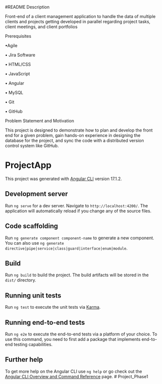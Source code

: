 #README
Description

Front-end of a client management application to handle the data of multiple clients and projects getting developed in parallel regarding project tasks, client meetings, and client portfolios

 

Prerequisites

•Agile

• Jira Software

• HTML/CSS

• JavaScript

• Angular

• MySQL

• Git

• GitHub

 

Problem Statement and Motivation

This project is designed to demonstrate how to plan and develop the front end for a given problem, gain hands-on experience in designing the database for the project, and sync the code with a distributed version control system like GitHub.


# ProjectApp

This project was generated with [Angular CLI](https://github.com/angular/angular-cli) version 17.1.2.

## Development server

Run `ng serve` for a dev server. Navigate to `http://localhost:4200/`. The application will automatically reload if you change any of the source files.

## Code scaffolding

Run `ng generate component component-name` to generate a new component. You can also use `ng generate directive|pipe|service|class|guard|interface|enum|module`.

## Build

Run `ng build` to build the project. The build artifacts will be stored in the `dist/` directory.

## Running unit tests

Run `ng test` to execute the unit tests via [Karma](https://karma-runner.github.io).

## Running end-to-end tests

Run `ng e2e` to execute the end-to-end tests via a platform of your choice. To use this command, you need to first add a package that implements end-to-end testing capabilities.

## Further help

To get more help on the Angular CLI use `ng help` or go check out the [Angular CLI Overview and Command Reference](https://angular.io/cli) page.
#   P r o j e c t _ P h a s e 1 
 
 
